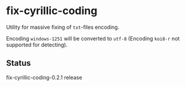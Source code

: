 fix-cyrillic-coding
===================

Utility for massive fixing of `txt`-files encoding.

Encoding `windows-1251` will be converted to `utf-8`
(Encoding `koi8-r` not supported for detecting).

Status
------

fix-cyrillic-coding-0.2.1 release
